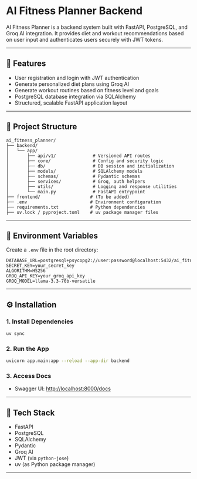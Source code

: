 # AI Fitness Planner Backend

AI Fitness Planner is a backend system built with FastAPI, PostgreSQL, and Groq AI integration. It provides diet and workout recommendations based on user input and authenticates users securely with JWT tokens.


---


## 🚀 Features

* User registration and login with JWT authentication
* Generate personalized diet plans using Groq AI
* Generate workout routines based on fitness level and goals
* PostgreSQL database integration via SQLAlchemy
* Structured, scalable FastAPI application layout


---


## 📂 Project Structure


```
ai_fitness_planner/
├── backend/
│   └── app/
│       ├── api/v1/              # Versioned API routes
│       ├── core/                # Config and security logic
│       ├── db/                  # DB session and initialization
│       ├── models/              # SQLAlchemy models
│       ├── schemas/             # Pydantic schemas
│       ├── services/            # Groq, auth helpers
│       ├── utils/               # Logging and response utilities
│       └── main.py              # FastAPI entrypoint
├── frontend/                   # (To be added)
├── .env                        # Environment configuration
├── requirements.txt            # Python dependencies
├── uv.lock / pyproject.toml    # uv package manager files
```


---


## 📃 Environment Variables


Create a `.env` file in the root directory:

```
DATABASE_URL=postgresql+psycopg2://user:password@localhost:5432/ai_fitness_db
SECRET_KEY=your_secret_key
ALGORITHM=HS256
GROQ_API_KEY=your_groq_api_key
GROQ_MODEL=llama-3.3-70b-versatile
```

---

## ⚙️ Installation

### 1. Install Dependencies

```bash
uv sync
```

### 2. Run the App

```bash
uvicorn app.main:app --reload --app-dir backend
```

### 3. Access Docs

* Swagger UI: [http://localhost:8000/docs](http://localhost:8000/docs)

---

## 🦄 Tech Stack

* FastAPI
* PostgreSQL
* SQLAlchemy
* Pydantic
* Groq AI
* JWT (via `python-jose`)
* uv (as Python package manager)

---

